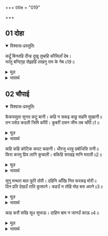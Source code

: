 +++
title = "019"

+++


## 01 दोहा
<details open><summary>विश्वास-प्रस्तुतिः</summary>

कद्रूँ बिनतहि दीन्ह दुखु तुम्हहि कौसिलाँ देब।  
भरतु बन्दिगृह सेइहहिं लखनु राम के नेब॥19॥  
</details>
<details><summary>मूल</summary>

कद्रूँ बिनतहि दीन्ह दुखु तुम्हहि कौसिलाँ देब।  
भरतु बन्दिगृह सेइहहिं लखनु राम के नेब॥19॥  
</details>

<details><summary>भावार्थ</summary>

कद्रू ने विनता को दुःख दिया था, तुम्हें कौसल्या देगी। भरत कारागार का सेवन करेङ्गे (जेल की हवा खाएँगे) और लक्ष्मण राम के नायब (सहकारी) होङ्गे॥19॥  
</details>





## 02 चौपाई
<details open><summary>विश्वास-प्रस्तुतिः</summary>

कैकयसुता सुनत कटु बानी। कहि न सकइ कछु सहमि सुखानी॥  
तन पसेउ कदली जिमि काँपी। कुबरीं दसन जीभ तब चाँपी॥1॥  
</details>
<details><summary>मूल</summary>

कैकयसुता सुनत कटु बानी। कहि न सकइ कछु सहमि सुखानी॥  
तन पसेउ कदली जिमि काँपी। कुबरीं दसन जीभ तब चाँपी॥1॥  
</details>

<details><summary>भावार्थ</summary>

कैकेयी मन्थरा की कडवी वाणी सुनते ही डरकर सूख गई, कुछ बोल नहीं सकती। शरीर में पसीना हो आया और वह केले की तरह काँपने लगी। तब कुबरी (मन्थरा) ने अपनी जीभ दाँतों तले दबाई (उसे भय हुआ कि कहीं भविष्य का अत्यन्त डरावना चित्र सुनकर कैकेयी के हृदय की गति न रुक जाए, जिससे उलटा सारा काम ही बिगड जाए)॥1॥  
</details>

कहि कहि कोटिक कपट कहानी। धीरजु धरहु प्रबोधिसि रानी॥  
फिरा करमु प्रिय लागि कुचाली। बकिहि सराहइ मानि मराली॥2॥  

<details><summary>मूल</summary>

कहि कहि कोटिक कपट कहानी। धीरजु धरहु प्रबोधिसि रानी॥  
फिरा करमु प्रिय लागि कुचाली। बकिहि सराहइ मानि मराली॥2॥  
</details>

<details><summary>भावार्थ</summary>

फिर कपट की करोडों कहानियाँ कह-कहकर उसने रानी को खूब समझाया कि धीरज रखो! कैकेयी का भाग्य पलट गया, उसे कुचाल प्यारी लगी। वह बगुली को हंसिनी मानकर (वैरिन को हित मानकर) उसकी सराहना करने लगी॥2॥  
</details>

सुनु मन्थरा बात फुरि तोरी। दहिनि आँखि नित फरकइ मोरी॥  
दिन प्रति देखउँ राति कुसपने। कहउँ न तोहि मोह बस अपने॥3॥  

<details><summary>मूल</summary>

सुनु मन्थरा बात फुरि तोरी। दहिनि आँखि नित फरकइ मोरी॥  
दिन प्रति देखउँ राति कुसपने। कहउँ न तोहि मोह बस अपने॥3॥  
</details>

<details><summary>भावार्थ</summary>

कैकेयी ने कहा- मन्थरा! सुन, तेरी बात सत्य है। मेरी दाहिनी आँख नित्य फडका करती है। मैं प्रतिदिन रात को बुरे स्वप्न देखती हूँ, किन्तु अपने अज्ञानवश तुझसे कहती नहीं॥3॥  
</details>

काह करौं सखि सूध सुभाऊ। दाहिन बाम न जानउँ काऊ॥4॥  

<details><summary>मूल</summary>

काह करौं सखि सूध सुभाऊ। दाहिन बाम न जानउँ काऊ॥4॥  
</details>

<details><summary>भावार्थ</summary>

सखी! क्या करूँ, मेरा तो सीधा स्वभाव है। मैं दायाँ-बायाँ कुछ भी नहीं जानती॥4॥  
</details>


